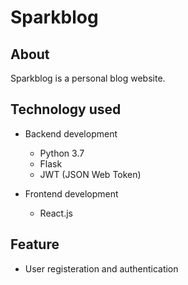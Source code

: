 
# Sparkblog


## About

Sparkblog is a personal blog website.


## Technology used
- Backend development
    - Python 3.7
    - Flask
    - JWT (JSON Web Token)

- Frontend development
    - React.js


## Feature
- User registeration and authentication
